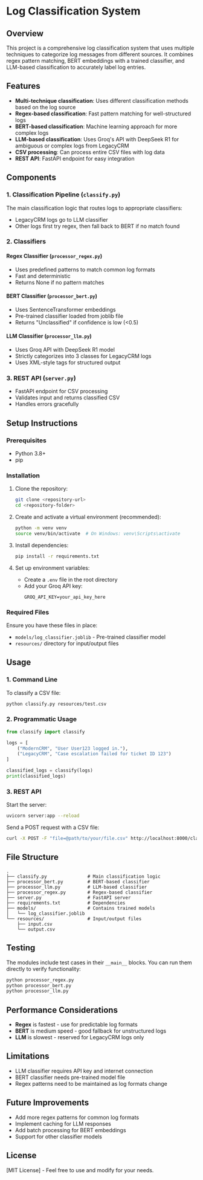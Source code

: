 
# Log Classification System

## Overview

This project is a comprehensive log classification system that uses multiple techniques to categorize log messages from different sources. It combines regex pattern matching, BERT embeddings with a trained classifier, and LLM-based classification to accurately label log entries.

## Features

- **Multi-technique classification**: Uses different classification methods based on the log source  
- **Regex-based classification**: Fast pattern matching for well-structured logs  
- **BERT-based classification**: Machine learning approach for more complex logs  
- **LLM-based classification**: Uses Groq's API with DeepSeek R1 for ambiguous or complex logs from LegacyCRM  
- **CSV processing**: Can process entire CSV files with log data  
- **REST API**: FastAPI endpoint for easy integration  

## Components

### 1. Classification Pipeline (`classify.py`)

The main classification logic that routes logs to appropriate classifiers:
- LegacyCRM logs go to LLM classifier
- Other logs first try regex, then fall back to BERT if no match found

### 2. Classifiers

#### Regex Classifier (`processor_regex.py`)
- Uses predefined patterns to match common log formats  
- Fast and deterministic  
- Returns None if no pattern matches  

#### BERT Classifier (`processor_bert.py`)
- Uses SentenceTransformer embeddings  
- Pre-trained classifier loaded from joblib file  
- Returns "Unclassified" if confidence is low (<0.5)  

#### LLM Classifier (`processor_llm.py`)
- Uses Groq API with DeepSeek R1 model  
- Strictly categorizes into 3 classes for LegacyCRM logs  
- Uses XML-style tags for structured output  

### 3. REST API (`server.py`)
- FastAPI endpoint for CSV processing  
- Validates input and returns classified CSV  
- Handles errors gracefully  

## Setup Instructions

### Prerequisites

- Python 3.8+  
- pip  

### Installation

1. Clone the repository:
   ```bash
   git clone <repository-url>
   cd <repository-folder>
   ```

2. Create and activate a virtual environment (recommended):
   ```bash
   python -m venv venv
   source venv/bin/activate  # On Windows: venv\Scripts\activate
   ```

3. Install dependencies:
   ```bash
   pip install -r requirements.txt
   ```

4. Set up environment variables:
   - Create a `.env` file in the root directory  
   - Add your Groq API key:
     ```
     GROQ_API_KEY=your_api_key_here
     ```

### Required Files

Ensure you have these files in place:
- `models/log_classifier.joblib` - Pre-trained classifier model  
- `resources/` directory for input/output files  

## Usage

### 1. Command Line

To classify a CSV file:
```bash
python classify.py resources/test.csv
```

### 2. Programmatic Usage

```python
from classify import classify

logs = [
    ("ModernCRM", "User User123 logged in."),
    ("LegacyCRM", "Case escalation failed for ticket ID 123")
]

classified_logs = classify(logs)
print(classified_logs)
```

### 3. REST API

Start the server:
```bash
uvicorn server:app --reload
```

Send a POST request with a CSV file:
```bash
curl -X POST -F "file=@path/to/your/file.csv" http://localhost:8000/classify/ --output output.csv
```

## File Structure

```
.
├── classify.py               # Main classification logic
├── processor_bert.py         # BERT-based classifier
├── processor_llm.py          # LLM-based classifier
├── processor_regex.py        # Regex-based classifier
├── server.py                 # FastAPI server
├── requirements.txt          # Dependencies
├── models/                   # Contains trained models
│   └── log_classifier.joblib
└── resources/                # Input/output files
    ├── input.csv
    └── output.csv
```

## Testing

The modules include test cases in their `__main__` blocks. You can run them directly to verify functionality:

```bash
python processor_regex.py
python processor_bert.py
python processor_llm.py
```

## Performance Considerations

- **Regex** is fastest - use for predictable log formats  
- **BERT** is medium speed - good fallback for unstructured logs  
- **LLM** is slowest - reserved for LegacyCRM logs only  

## Limitations

- LLM classifier requires API key and internet connection  
- BERT classifier needs pre-trained model file  
- Regex patterns need to be maintained as log formats change  

## Future Improvements

- Add more regex patterns for common log formats  
- Implement caching for LLM responses  
- Add batch processing for BERT embeddings  
- Support for other classifier models  

## License

[MIT License] - Feel free to use and modify for your needs.
